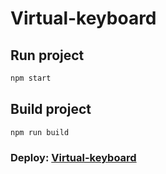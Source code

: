 # Virtual-keyboard

## Run project

```bash
npm start
```

## Build project

```bash
npm run build
```

### Deploy:  [Virtual-keyboard](https://basilik1.github.io/virtual-keyboard/)
